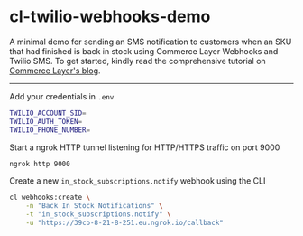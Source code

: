 # cl-twilio-webhooks-demo

A minimal demo for sending an SMS notification to customers when an SKU that had finished is back in stock using Commerce Layer Webhooks and Twilio SMS. To get started, kindly read the comprehensive tutorial on [Commerce Layer's blog]().

---

Add your credentials in `.env`

```bash
TWILIO_ACCOUNT_SID=
TWILIO_AUTH_TOKEN=
TWILIO_PHONE_NUMBER=
```

Start a ngrok HTTP tunnel listening for HTTP/HTTPS traffic on port 9000

```bash
ngrok http 9000
```

Create a new `in_stock_subscriptions.notify` webhook using the CLI

```bash
cl webhooks:create \
	-n "Back In Stock Notifications" \
	-t "in_stock_subscriptions.notify" \
	-u "https://39cb-8-21-8-251.eu.ngrok.io/callback"
```
